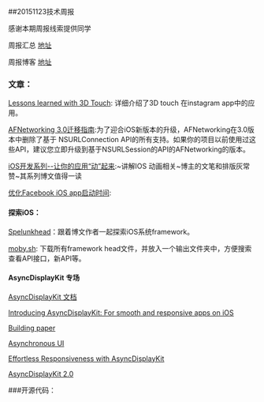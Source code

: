 ##20151123技术周报

感谢本期周报线索提供同学

周报汇总 [地址](https://github.com/BaiduHiDeviOS/iOS-Tech-Weekly)

周报博客 [地址](http://baiduhidevios.github.io/)

### 文章：
[Lessons learned with 3D Touch](http://engineering.instagram.com/posts/465414923641286/lessons-learned-with-3D-touch):  详细介绍了3D touch 在instagram app中的应用。

[AFNetworking 3.0迁移指南](http://www.cocoachina.com/ios/20151022/13831.html):为了迎合iOS新版本的升级，AFNetworking在3.0版本中删除了基于 NSURLConnection API的所有支持。如果你的项目以前使用过这些API，建议您立即升级到基于NSURLSession的API的AFNetworking的版本。

[iOS开发系列--让你的应用“动”起来](http://www.cnblogs.com/kenshincui/p/3972100.html):~讲解IOS 动画相关~博主的文笔和排版灰常赞~其系列博文值得一读

[优化Facebook iOS app启动时间](https://code.facebook.com/posts/1675399786008080/optimizing-facebook-for-ios-start-time/):

#### 探索iOS：

[Spelunkhead](https://www.bignerdranch.com/blog/spelunkhead/)：跟着博文作者一起探索iOS系统framework。

[moby.sh](https://gist.github.com/tvon/5224569): 下载所有framework head文件，并放入一个输出文件夹中，方便搜索查看API接口，新API等。


#### AsyncDisplayKit 专场

[AsyncDisplayKit 文档](http://asyncdisplaykit.org/guide/)

[Introducing AsyncDisplayKit: For smooth and responsive apps on iOS](https://code.facebook.com/posts/721586784561674/introducing-asyncdisplaykit-for-smooth-and-responsive-apps-on-ios/)

[Building paper](https://code.facebook.com/posts/656530327776932/building-paper/)

[Asynchronous UI](https://www.youtube.com/watch?v=h4QDbgB7RLo)

[Effortless Responsiveness with AsyncDisplayKit](https://www.youtube.com/v/ZPL4Nse76oY?vq=hd1080p50)

[AsyncDisplayKit 2.0](https://www.youtube.com/watch?v=RY_X7l1g79Q)

###开源代码：
